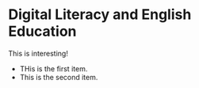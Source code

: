 # Digital Literacy and English Education

This is interesting!

+ THis is the first item.
+ This is the second item.
